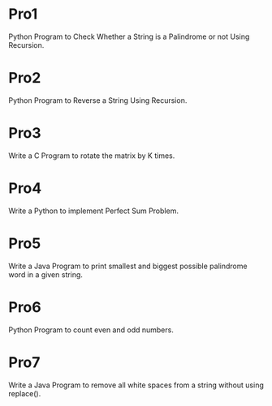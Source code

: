 # Pro1
Python Program to Check Whether a String is a Palindrome or not Using Recursion.

# Pro2
Python Program to Reverse a String Using Recursion.

# Pro3
Write a C Program to rotate the matrix by K times.

# Pro4
Write a Python to implement Perfect Sum Problem.

# Pro5
Write a Java Program to print smallest and biggest possible palindrome word in a given string.

# Pro6
Python Program to count even and odd numbers.

# Pro7
Write a Java Program to remove all white spaces from a string without using replace().
